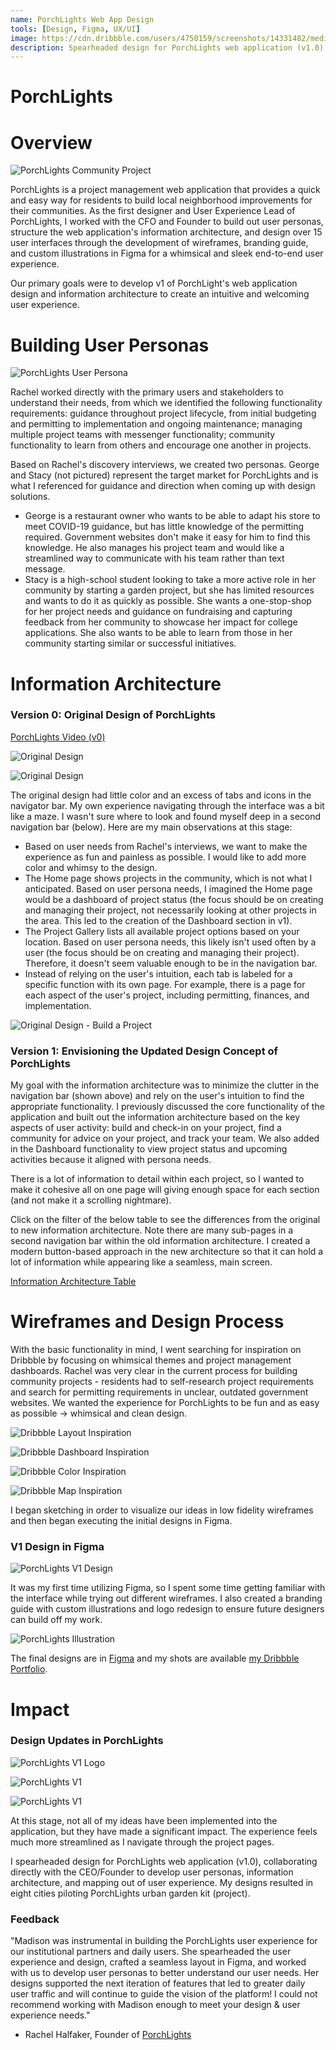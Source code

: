 ```yaml
---
name: PorchLights Web App Design
tools: [Design, Figma, UX/UI]
image: https://cdn.dribbble.com/users/4750159/screenshots/14331482/media/87bc28347669d367d914f60109d19a0e.png
description: Spearheaded design for PorchLights web application (v1.0), collaborating directly with the CEO/Founder to develop user personas, information architecture, and mapping out of user experience. Created 15 user interfaces through the development of wireframes, branding guide, and custom illustrations in Figma for a whimsical and sleek end-to-end user experience. Designs resulted in eight cities piloting PorchLights.
---
```

# PorchLights

# Overview

![PorchLights Community Project](https://d1muf25xaso8hp.cloudfront.net/https%3A%2F%2Fs3.amazonaws.com%2Fappforest_uf%2Ff1601073762024x679193947734851600%2FLFL.jpg?w=192&h=135&auto=compress&dpr=2&fit=max)

PorchLights is a project management web application that provides a quick and easy way for residents to build local neighborhood improvements for their communities. As the first designer and User Experience Lead of PorchLights, I worked with the CFO and Founder to build out user personas, structure the web application's information architecture, and design over 15 user interfaces through the development of wireframes, branding guide, and custom illustrations in Figma for a whimsical and sleek end-to-end user experience.

Our primary goals were to develop v1 of PorchLight's web application design and information architecture to create an intuitive and welcoming user experience.

# Building User Personas

![PorchLights User Persona](https://cdn.dribbble.com/users/4750159/screenshots/14395304/media/07aad17552893f12acfbdbd2880d70df.png)

Rachel worked directly with the primary users and stakeholders to understand their needs, from which we identified the following functionality requirements: guidance throughout project lifecycle, from initial budgeting and permitting to implementation and ongoing maintenance; managing multiple project teams with messenger functionality; community functionality to learn from others and encourage one another in projects.

Based on Rachel's discovery interviews, we created two personas. George and Stacy (not pictured) represent the target market for PorchLights and is what I referenced for guidance and direction when coming up with design solutions.

- George is a restaurant owner who wants to be able to adapt his store to meet COVID-19 guidance, but has little knowledge of the permitting required. Government websites don't make it easy for him to find this knowledge. He also manages his project team and would like a streamlined way to communicate with his team rather than text message.
- Stacy is a high-school student looking to take a more active role in her community by starting a garden project, but she has limited resources and wants to do it as quickly as possible. She wants a one-stop-shop for her project needs and guidance on fundraising and capturing feedback from her community to showcase her impact for college applications. She also wants to be able to learn from those in her community starting similar or successful initiatives.

# Information Architecture


### Version 0: Original Design of PorchLights

[PorchLights Video (v0)](https://vimeo.com/456252455)

![Original Design](.../assets/images/Screen_Shot_2020-11-25_at_8.55.51_PM.png)

![Original Design](.../assets/images/Screen_Shot_2020-11-25_at_8.55.24_PM.png)

The original design had little color and an excess of tabs and icons in the navigator bar. My own experience navigating through the interface was a bit like a maze. I wasn't sure where to look and found myself deep in a second navigation bar (below). Here are my main observations at this stage:

- Based on user needs from Rachel's interviews, we want to make the experience as fun and painless as possible. I would like to add more color and whimsy to the design.
- The Home page shows projects in the community, which is not what I anticipated. Based on user persona needs, I imagined the Home page would be a dashboard of project status (the focus should be on creating and managing their project, not necessarily looking at other projects in the area. This led to the creation of the Dashboard section in v1).
- The Project Gallery lists all available project options based on your location. Based on user persona needs, this likely isn't used often by a user (the focus should be on creating and managing their project). Therefore, it doesn't seem valuable enough to be in the navigation bar.
- Instead of relying on the user's intuition, each tab is labeled for a specific function with its own page. For example, there is a page for each aspect of the user's project, including permitting, finances, and implementation.

![Original Design - Build a Project](.../assets/images/Screen_Shot_2020-11-25_at_8.54.48_PM.png)


### Version 1: Envisioning the Updated Design Concept of PorchLights

My goal with the information architecture was to minimize the clutter in the navigation bar (shown above) and rely on the user's intuition to find the appropriate functionality. I previously discussed the core functionality of the application and built out the information architecture based on the key aspects of user activity: build and check-in on your project, find a community for advice on your project, and track your team. We also added in the Dashboard functionality to view project status and upcoming activities because it aligned with persona needs.

There is a lot of information to detail within each project, so I wanted to make it cohesive all on one page will giving enough space for each section (and not make it a scrolling nightmare). 

Click on the filter of the below table to see the differences from the original to new information architecture. Note there are many sub-pages in a second navigation bar within the old information architecture. I created a modern button-based approach in the new architecture so that it can hold a lot of information while appearing like a seamless, main screen.

[Information Architecture Table](https://www.notion.so/4e7712e9f17743b29b01a8e30e3c7d9f)

# Wireframes and Design Process

With the basic functionality in mind, I went searching for inspiration on Dribbble by focusing on whimsical themes and project management dashboards. Rachel was very clear in the current process for building community projects - residents had to self-research project requirements and search for permitting requirements in unclear, outdated government websites. We wanted the experience for PorchLights to be fun and as easy as possible → whimsical and clean design.

![Dribbble Layout Inspiration](https://cdn.dribbble.com/users/1991539/screenshots/7078475/media/6c33dbac7a1c37a2acd3111e8b486835.png)

![Dribbble Dashboard Inspiration](https://cdn.dribbble.com/users/156577/screenshots/11220831/media/ac1c00f5559047ffa29dba2c5ad4670f.png)

![Dribbble Color Inspiration](https://cdn.dribbble.com/users/25514/screenshots/14061674/media/9677020c9eff3d7116312ae258e345b2.png)

![Dribbble Map Inspiration](https://cdn.dribbble.com/users/5031392/screenshots/11029900/media/923107b955c4c79d3a6cdb8d1d6bd96d.png)

I began sketching in order to visualize our ideas in low fidelity wireframes and then began executing the initial designs in Figma.


### V1 Design in Figma

![PorchLights V1 Design](https://cdn.dribbble.com/users/4750159/screenshots/14338912/media/b86aba5950a380c16e0cfa6a8154df71.jpg)

It was my first time utilizing Figma, so I spent some time getting familiar with the interface while trying out different wireframes. I also created a branding guide with custom illustrations and logo redesign to ensure future designers can build off my work.

![PorchLights Illustration](https://d1muf25xaso8hp.cloudfront.net/https%3A%2F%2Fs3.amazonaws.com%2Fappforest_uf%2Ff1602686491435x121610209750650620%2FRectangle%2520126.png?w=512&h=309&auto=compress&fit=crop&dpr=2)

The final designs are in [Figma](https://www.figma.com/embed?embed_host=notion&url=https%3A%2F%2Fwww.figma.com%2Ffile%2Fef6Jpo1bXkXLy5yFYp9tgm%2FPorchLights-Design-Project%3Fnode-id%3D0%253A1) and my shots are available [my Dribbble Portfolio](https://dribbble.com/bymadisonross).

# Impact


### Design Updates in PorchLights

![PorchLights V1 Logo](https://d1muf25xaso8hp.cloudfront.net/https%3A%2F%2Fs3.amazonaws.com%2Fappforest_uf%2Ff1600867322999x519942349333436300%2FPorchLights%2520Logo%25201?w=96&h=81&auto=compress&fit=crop&dpr=2)

![PorchLights V1](.../assets/images/Screen_Shot_2020-11-25_at_10.18.24_PM.png)

![PorchLights V1](.../assets/images/PorchLights%2068bd753a3d29419c991596e6ec5e3569/Screen_Shot_2020-11-25_at_10.19.05_PM.png)

At this stage, not all of my ideas have been implemented into the application, but they have made a significant impact. The experience feels much more streamlined as I navigate through the project pages.

I spearheaded design for PorchLights web application (v1.0), collaborating directly with the CEO/Founder to develop user personas, information architecture, and mapping out of user experience. My designs resulted in eight cities piloting PorchLights urban garden kit (project).


### Feedback

"Madison was instrumental in building the PorchLights user experience for our institutional partners and daily users. She spearheaded the user experience and design, crafted a seamless layout in Figma, and worked with us to develop user personas to better understand our user needs. Her designs supported the next iteration of features that led to greater daily user traffic and will continue to guide the vision of the platform! I could not recommend working with Madison enough to meet your design & user experience needs." 

- Rachel Halfaker, Founder of [PorchLights](https://app.porchlights.org/)